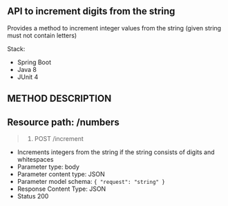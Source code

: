 API to increment digits from the string
---------------------------------------
Provides a method to increment integer values from the string (given string must not contain letters)

Stack:
- Spring Boot
- Java 8
- JUnit 4


METHOD DESCRIPTION
------------------------
Resource path: /numbers
------------------------

>1. POST /increment
- Increments integers from the string if the string consists of digits and whitespaces
- Parameter type: body
- Parameter content type: JSON
- Parameter model schema:
`{
    "request": "string"
}`
- Response Content Type: JSON
- Status 200



